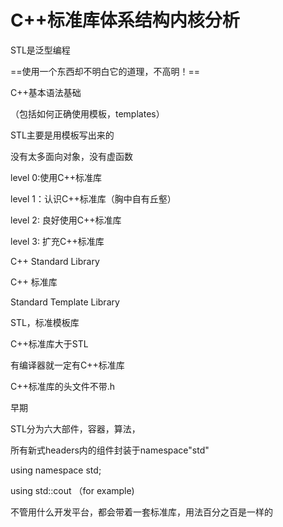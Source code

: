 # C++标准库体系结构内核分析

STL是泛型编程

==使用一个东西却不明白它的道理，不高明！==

C++基本语法基础

（包括如何正确使用模板，templates）



STL主要是用模板写出来的

没有太多面向对象，没有虚函数



level 0:使用C++标准库

level 1：认识C++标准库（胸中自有丘壑）

level 2: 良好使用C++标准库

level 3: 扩充C++标准库



C++ Standard Library

C++ 标准库



Standard Template Library

STL，标准模板库



C++标准库大于STL

有编译器就一定有C++标准库

C++标准库的头文件不带.h

早期

STL分为六大部件，容器，算法，





所有新式headers内的组件封装于namespace"std"

using namespace std;

using std::cout （for example)



不管用什么开发平台，都会带着一套标准库，用法百分之百是一样的





